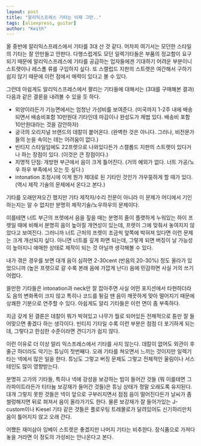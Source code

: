 ```yaml
---
layout: post
title: "알리익스프레스 기타는 이제 그만.."
tags: [aliexpress, guitar]
author: "Keith"
---
```


올 중반에 알리익스프레스에서 기타를 3대 산 것 같다. 어차피 여기서는 모던한 스타일의 기타는 잘 안만들고 안판다. 다행스럽게도 모던 일렉기타들은 부품의 정교함이 요구되기 때문에 알리익스프레스에 기타를 공급하는 업자들에겐 기대하기 어려운 부분이니 스트랫이나 레스폴 류를 구입하지 싶다. 또 스캘럽드 지판의 스트랫은 여간해서 구하기 쉽지 않기 때문에 이런 점에서 매력이 있다고 볼 수 있다.

그런데 아쉽게도 알리익스프레스에서 팔리는 기타들에 대해서는 (3대를 구매해본 결과) 다음과 같은 결론을 내려볼 수 있을 듯 하다.

- 외양이라든가 기능면에서는 엄청난 가성비를 보여준다. (미국까지 1-2주 내에 배송되면서 배송비포함 10만원대 기타인데 마감이나 완성도가 제법 있다. 배송비 포함 10만원대라는 것을 감안하자)
- 궁극의 오리지널 브랜드의 데칼이 붙어온다. (완벽한 것은 아니다. 그러나, 비전문가들의 눈을 속이는 데는 어려움이 없다.)
- 빈티지 스타일임에도 22프렛으로 나와있다든가 스캘롭드 지판의 스트랫이 있다거나 하는 장점이 있다. (이것은 큰 장점이다.)
- 치명적 단점: 개방현 부근에서 음이 크게 틀어진다. (거의 예외가 없다. 너트 가공/노우 하우 부족에서 오는 듯 싶다.)
- intonation 조정시에 이게 뭔가 제대로 된 기타인 것인가 갸우뚱하게 할 때가 있다. (역시 제작 기술의 문제에서 온다고 본다.)

기타를 오래만져오긴 했지만 기타 제작자/수리 전문이 아니라 이 문제가 어디에서 기인하는지는 알 수 없지만 분명히 제작기술/노우하우의 문제이다. 

이를테면 너트 부근의 프렛에서 음을 짚을 때는 분명히 줄이 플랫하게 누워있는 하이 프렛일 때에 비해서 분명히 음이 높아질 개연성이 있는데, 프렛이 그에 맞춰서 놓여지지 않았다고 보여진다. 그러니까 너트 근처의 프렛이 조금씩 앞쪽에 박혀져 있다면 이런 문제는 크게 개선되지 싶다. 아니면 너트를 깊게 파면 되는데, 그렇게 되면 버징이 날 가능성이 높아지니 애매한 상태로 제작이 되는 것 아닐까 생각해볼 수 있다. 

내가 겪은 경우를 보면 대개 음이 심하면 2-30cent (반음의 20-30%) 정도 올라가 있었으니까 (높은 프렛으로 갈 수록 본래 음에 가깝게 난다) 음에 민감하면 사실 거의 쓰기 어렵다. 

쓸만한 기타들은 intonation과 neck만 잘 잡아주면 사실 어떤 포지션에서 타현하더라도 음의 변화폭이 크지 않고 특히나 코드를 튕길 땐 음이 깨끗하게 맞아 떨어지기 때문에 상쾌한 기분으로 연주할 수 있다. 아쉽게도 알리 기타들은 이런 면이 좀 부족하다. 

지금 갖게 된 결론은 데칼이 뭐가 박혀있고 나무가 뭘로 되어있든 전체적으로 튠만 잘 들어맞으면 좋겠다 하는 생각이다. 빈티지 기타일 수록 이런 부분은 점점 더 포기하게 되는데, 그렇다고 한심한 수준이라면 견디기가 쉽지 않다.

이런 이유로 더 이상 알리 익스프레스에서 기타를 사지 않는다. 데칼이 없어도 외관이 후줄근 하더라도 악기는 튜닝이 첫번째다. 오래 기타를 쳐오면서 느끼는 것이지만 일렉기타는 넥에서 많은 일을 한다. 튜닝도 그렇고 버징 문제도 그렇고 전체적인 울림이나 서스테인도 많이 영향받는다. 

분명히 고가의 기타들, 특히나 넥에 강성을 보강하는 빔이 들어간 것들 (뭐 이를테면 그라파이트라든가 티타늄 보강재가 들어간 것들)은 튜닝 상태가 정말 오래도록 유지된다. 대개 그렇지 못한 것들은 넥이 앞으로 구부러지면서 점점 음이 떨어진다든가 날씨가 좀 썰렁해지면 뒤로 펴져서 음이 올라가기도 한다. 물론 보강재가 잘 들어가있는 J-custom이나 Kiesel 기타 같은 것들은 플로우팅 트레몰로가 달려있어도 신기하리만치 음이 틀어지지 않고 오래 간다. 

어쨌든 재미삼아 잉베이 스트렛은 좋겠지만 나머지 기타는 비추한다. 장식품으로 가져다놓을 거라면 이 정도의 가성비는 안나온다고 본다. 
